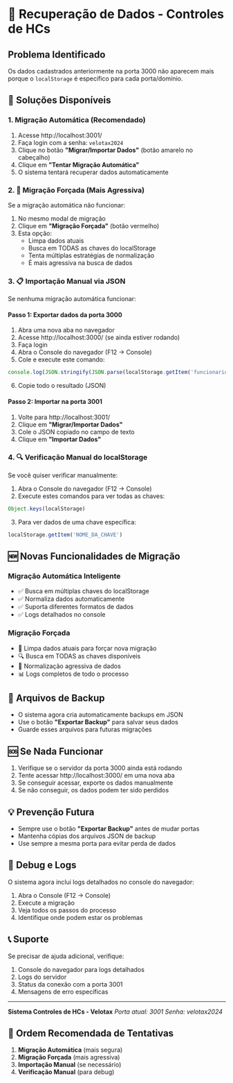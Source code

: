# 🔄 Recuperação de Dados - Controles de HCs

## Problema Identificado
Os dados cadastrados anteriormente na porta 3000 não aparecem mais porque o `localStorage` é específico para cada porta/domínio.

## 🚀 Soluções Disponíveis

### 1. Migração Automática (Recomendado)
1. Acesse http://localhost:3001/
2. Faça login com a senha: `velotax2024`
3. Clique no botão **"Migrar/Importar Dados"** (botão amarelo no cabeçalho)
4. Clique em **"Tentar Migração Automática"**
5. O sistema tentará recuperar dados automaticamente

### 2. 🚨 Migração Forçada (Mais Agressiva)
Se a migração automática não funcionar:
1. No mesmo modal de migração
2. Clique em **"Migração Forçada"** (botão vermelho)
3. Esta opção:
   - Limpa dados atuais
   - Busca em TODAS as chaves do localStorage
   - Tenta múltiplas estratégias de normalização
   - É mais agressiva na busca de dados

### 3. 📋 Importação Manual via JSON
Se nenhuma migração automática funcionar:

#### Passo 1: Exportar dados da porta 3000
1. Abra uma nova aba no navegador
2. Acesse http://localhost:3000/ (se ainda estiver rodando)
3. Faça login
4. Abra o Console do navegador (F12 → Console)
5. Cole e execute este comando:
```javascript
console.log(JSON.stringify(JSON.parse(localStorage.getItem('funcionarios_velotax')), null, 2))
```
6. Copie todo o resultado (JSON)

#### Passo 2: Importar na porta 3001
1. Volte para http://localhost:3001/
2. Clique em **"Migrar/Importar Dados"**
3. Cole o JSON copiado no campo de texto
4. Clique em **"Importar Dados"**

### 4. 🔍 Verificação Manual do localStorage
Se você quiser verificar manualmente:

1. Abra o Console do navegador (F12 → Console)
2. Execute estes comandos para ver todas as chaves:
```javascript
Object.keys(localStorage)
```

3. Para ver dados de uma chave específica:
```javascript
localStorage.getItem('NOME_DA_CHAVE')
```

## 🆕 Novas Funcionalidades de Migração

### Migração Automática Inteligente
- ✅ Busca em múltiplas chaves do localStorage
- ✅ Normaliza dados automaticamente
- ✅ Suporta diferentes formatos de dados
- ✅ Logs detalhados no console

### Migração Forçada
- 🚨 Limpa dados atuais para forçar nova migração
- 🔍 Busca em TODAS as chaves disponíveis
- 🧹 Normalização agressiva de dados
- 📊 Logs completos de todo o processo

## 📁 Arquivos de Backup
- O sistema agora cria automaticamente backups em JSON
- Use o botão **"Exportar Backup"** para salvar seus dados
- Guarde esses arquivos para futuras migrações

## 🆘 Se Nada Funcionar
1. Verifique se o servidor da porta 3000 ainda está rodando
2. Tente acessar http://localhost:3000/ em uma nova aba
3. Se conseguir acessar, exporte os dados manualmente
4. Se não conseguir, os dados podem ter sido perdidos

## 💡 Prevenção Futura
- Sempre use o botão **"Exportar Backup"** antes de mudar portas
- Mantenha cópias dos arquivos JSON de backup
- Use sempre a mesma porta para evitar perda de dados

## 🔧 Debug e Logs
O sistema agora inclui logs detalhados no console do navegador:
1. Abra o Console (F12 → Console)
2. Execute a migração
3. Veja todos os passos do processo
4. Identifique onde podem estar os problemas

## 📞 Suporte
Se precisar de ajuda adicional, verifique:
1. Console do navegador para logs detalhados
2. Logs do servidor
3. Status da conexão com a porta 3001
4. Mensagens de erro específicas

---
**Sistema Controles de HCs - Velotax**
*Porta atual: 3001*
*Senha: velotax2024*

## 🎯 Ordem Recomendada de Tentativas
1. **Migração Automática** (mais segura)
2. **Migração Forçada** (mais agressiva)
3. **Importação Manual** (se necessário)
4. **Verificação Manual** (para debug)

